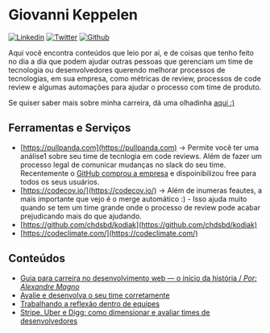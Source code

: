 # Giovanni Keppelen

[![Linkedin](https://cdn3.iconfinder.com/data/icons/2018-social-media-logotypes/1000/2018_social_media_popular_app_logo_linkedin-32.png)](http://linkedin.com/in/keppelen/)
[![Twitter](https://cdn3.iconfinder.com/data/icons/2018-social-media-logotypes/1000/2018_social_media_popular_app_logo_twitter-32.png)](https://twitter.com/keppelen)
[![Github](https://cdn1.iconfinder.com/data/icons/smallicons-logotypes/32/github-32.png)](http://github.com/keppelen)

Aqui você encontra conteúdos que leio por aí, e de coisas que tenho feito no dia a dia que podem ajudar outras pessoas que gerenciam um time de tecnologia ou desenvolvedores querendo melhorar processos de tecnologias, em sua empresa, como métricas de review, processos de code review e algumas automações para ajudar o processo com time de produto.

Se quiser saber mais sobre minha carreira, dá uma olhadinha [aqui :)](./about)

## Ferramentas e Serviços

- [https://pullpanda.com](https://pullpanda.com) -> Permite você ter uma análise1 sobre seu time de tecnlogia em code reviews. Além de fazer um processo legal de comunicar mudanças no slack do seu time. Recentemente o [GitHub comprou a empresa](https://pullpanda.com/github) e dispoinibilizou free para todos os seus usuários.
- [https://codecov.io/](https://codecov.io/) -> Além de inumeras feautes, a mais importante que vejo é o merge automático :) - Isso ajuda muito quando se tem um time grande onde o processo de review pode acabar prejudicando mais do que ajudando.
- [https://github.com/chdsbd/kodiak](https://github.com/chdsbd/kodiak)
- [https://codeclimate.com/](https://codeclimate.com/)

## Conteúdos

- [Guia para carreira no desenvolvimento web — o início da história / _Por: Alexandre Magno_](https://link.medium.com/1P2uVl1rR0)
- [Avalie e desenvolva o seu time corretamente](https://link.medium.com/wtyDLkssR0)
- [Trabalhando a reflexão dentro de equipes](https://link.medium.com/4sYPiNCsR0)
- [Stripe, Uber e Digg: como dimensionar e avaliar times de desenvolvedores](https://link.medium.com/8wdJcAGsR0)
